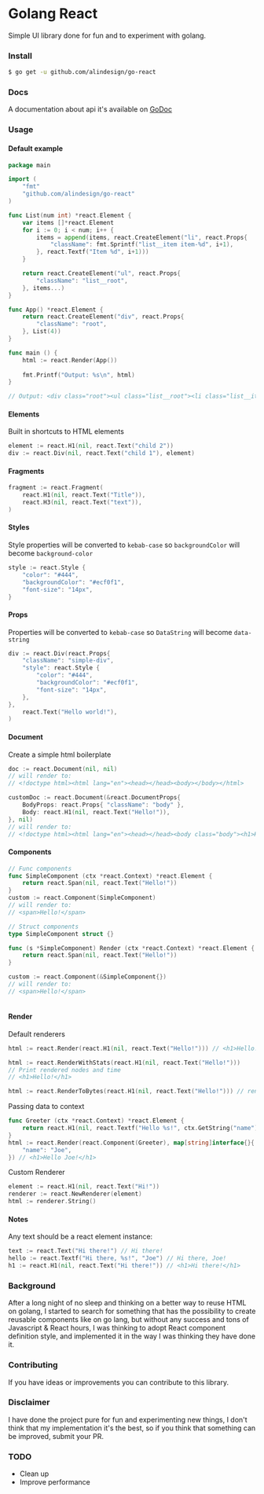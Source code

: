 # Golang React
Simple UI library done for fun and to experiment with golang.

### Install
```bash
$ go get -u github.com/alindesign/go-react
```

### Docs
A documentation about api it's available on [GoDoc](https://godoc.org/github.com/alindesign/go-react)

### Usage

#### Default example
```go
package main

import (
    "fmt"
    "github.com/alindesign/go-react"
)

func List(num int) *react.Element {
    var items []*react.Element
    for i := 0; i < num; i++ {
        items = append(items, react.CreateElement("li", react.Props{
            "className": fmt.Sprintf("list__item item-%d", i+1),
        }, react.Textf("Item %d", i+1)))
    }

    return react.CreateElement("ul", react.Props{
        "className": "list__root",
    }, items...)
}

func App() *react.Element {
    return react.CreateElement("div", react.Props{
        "className": "root",
    }, List(4))
}

func main () {
    html := react.Render(App())
    
    fmt.Printf("Output: %s\n", html)
}

// Output: <div class="root"><ul class="list__root"><li class="list__item item-1">Item 1</li><li class="list__item item-2">Item 2</li><li class="list__item item-3">Item 3</li><li class="list__item item-4">Item 4</li></ul></div>
```
#### Elements
Built in shortcuts to HTML elements
```go
element := react.H1(nil, react.Text("child 2"))
div := react.Div(nil, react.Text("child 1"), element)
```
#### Fragments
```go
fragment := react.Fragment(
    react.H1(nil, react.Text("Title")),
    react.H3(nil, react.Text("text")),
)
```

#### Styles
Style properties will be converted to `kebab-case` so `backgroundColor` will become `background-color` 
```go
style := react.Style {
    "color": "#444",
    "backgroundColor": "#ecf0f1",
    "font-size": "14px",
}
```

#### Props
Properties will be converted to `kebab-case` so `DataString` will become `data-string`
```go
div := react.Div(react.Props{
    "className": "simple-div",
    "style": react.Style {
        "color": "#444",
        "backgroundColor": "#ecf0f1",
        "font-size": "14px",
    },
}, 
    react.Text("Hello world!"),
)
```

#### Document
Create a simple html boilerplate
```go
doc := react.Document(nil, nil)
// will render to: 
// <!doctype html><html lang="en"><head></head><body></body></html> 

customDoc := react.Document(&react.DocumentProps{
    BodyProps: react.Props{ "className": "body" },
    Body: react.H1(nil, react.Text("Hello!")),
}, nil) 
// will render to:
// <!doctype html><html lang="en"><head></head><body class="body"><h1>Hello!</h1></body></html> 
```

#### Components
```go
// Func components
func SimpleComponent (ctx *react.Context) *react.Element { 
    return react.Span(nil, react.Text("Hello!"))
}
custom := react.Component(SimpleComponent)
// will render to:
// <span>Hello!</span>

// Struct components
type SimpleComponent struct {}

func (s *SimpleComponent) Render (ctx *react.Context) *react.Element { 
    return react.Span(nil, react.Text("Hello!"))
}

custom := react.Component(&SimpleComponent{})
// will render to:
// <span>Hello!</span>
 
```

#### Render
Default renderers
```go
html := react.Render(react.H1(nil, react.Text("Hello!"))) // <h1>Hello!</h1>

html := react.RenderWithStats(react.H1(nil, react.Text("Hello!")))
// Print rendered nodes and time 
// <h1>Hello!</h1>

html := react.RenderToBytes(react.H1(nil, react.Text("Hello!"))) // render []byte("<h1>Hello!</h1>")
```

Passing data to context
```go
func Greeter (ctx *react.Context) *react.Element {
    return react.H1(nil, react.Textf("Hello %s!", ctx.GetString("name")))
}
html := react.Render(react.Component(Greeter), map[string]interface{}{
    "name": "Joe",
}) // <h1>Hello Joe!</h1>
```

Custom Renderer
```go
element := react.H1(nil, react.Text("Hi!"))
renderer := react.NewRenderer(element)
html := renderer.String()
```

#### Notes
Any text should be a react element instance:
```go
text := react.Text("Hi there!") // Hi there!
hello := react.Textf("Hi there, %s!", "Joe") // Hi there, Joe!
h1 := react.H1(nil, react.Text("Hi there!")) // <h1>Hi there!</h1>
```

### Background
After a long night of no sleep and thinking on a better way to reuse HTML on golang, I started to search for something that has the possibility to create reusable components like on go lang, but without any success and tons of Javascript & React hours, I was thinking to adopt React component definition style, and implemented it in the way I was thinking they have done it.

### Contributing
If you have ideas or improvements you can contribute to this library.

### Disclaimer
I have done the project pure for fun and experimenting new things, I don't think that my implementation it's the best, so if you think that something can be improved, submit your PR.

### TODO
- Clean up
- Improve performance
